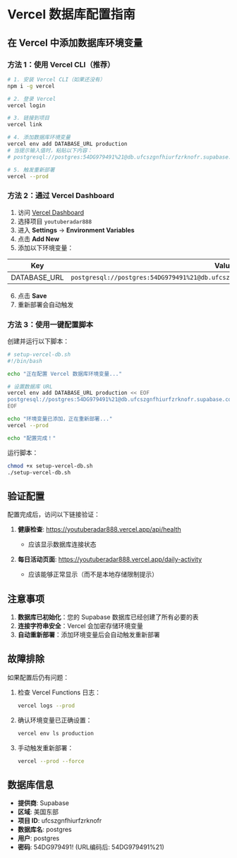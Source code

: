 # Vercel 数据库配置指南

## 在 Vercel 中添加数据库环境变量

### 方法 1：使用 Vercel CLI（推荐）

```bash
# 1. 安装 Vercel CLI（如果还没有）
npm i -g vercel

# 2. 登录 Vercel
vercel login

# 3. 链接到项目
vercel link

# 4. 添加数据库环境变量
vercel env add DATABASE_URL production
# 当提示输入值时，粘贴以下内容：
# postgresql://postgres:54DG979491%21@db.ufcszgnfhiurfzrknofr.supabase.co:5432/postgres

# 5. 触发重新部署
vercel --prod
```

### 方法 2：通过 Vercel Dashboard

1. 访问 [Vercel Dashboard](https://vercel.com/dashboard)
2. 选择项目 `youtuberadar888`
3. 进入 **Settings** → **Environment Variables**
4. 点击 **Add New**
5. 添加以下环境变量：

| Key | Value | Environment |
|-----|-------|-------------|
| DATABASE_URL | `postgresql://postgres:54DG979491%21@db.ufcszgnfhiurfzrknofr.supabase.co:5432/postgres` | Production |

6. 点击 **Save**
7. 重新部署会自动触发

### 方法 3：使用一键配置脚本

创建并运行以下脚本：

```bash
# setup-vercel-db.sh
#!/bin/bash

echo "正在配置 Vercel 数据库环境变量..."

# 设置数据库 URL
vercel env add DATABASE_URL production << EOF
postgresql://postgres:54DG979491%21@db.ufcszgnfhiurfzrknofr.supabase.co:5432/postgres
EOF

echo "环境变量已添加，正在重新部署..."
vercel --prod

echo "配置完成！"
```

运行脚本：
```bash
chmod +x setup-vercel-db.sh
./setup-vercel-db.sh
```

## 验证配置

配置完成后，访问以下链接验证：

1. **健康检查**: https://youtuberadar888.vercel.app/api/health
   - 应该显示数据库连接状态

2. **每日活动页面**: https://youtuberadar888.vercel.app/daily-activity
   - 应该能够正常显示（而不是本地存储限制提示）

## 注意事项

1. **数据库已初始化**：您的 Supabase 数据库已经创建了所有必要的表
2. **连接字符串安全**：Vercel 会加密存储环境变量
3. **自动重新部署**：添加环境变量后会自动触发重新部署

## 故障排除

如果配置后仍有问题：

1. 检查 Vercel Functions 日志：
   ```bash
   vercel logs --prod
   ```

2. 确认环境变量已正确设置：
   ```bash
   vercel env ls production
   ```

3. 手动触发重新部署：
   ```bash
   vercel --prod --force
   ```

## 数据库信息

- **提供商**: Supabase
- **区域**: 美国东部
- **项目 ID**: ufcszgnfhiurfzrknofr
- **数据库名**: postgres
- **用户**: postgres
- **密码**: 54DG979491! (URL编码后: 54DG979491%21)